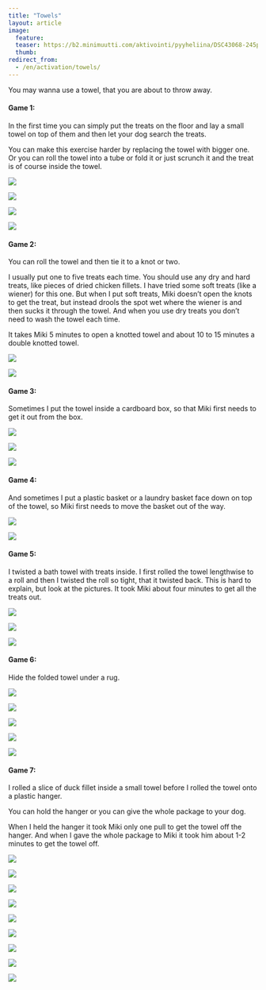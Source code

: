```yaml
---
title: "Towels"
layout: article
image:
  feature:
  teaser: https://b2.minimuutti.com/aktivointi/pyyheliina/DSC43068-245px.jpg
  thumb:
redirect_from:
  - /en/activation/towels/
---
```


You may wanna use a towel, that you are about to throw away.

#### Game 1:

In the first time you can simply put the treats on the floor and lay a small towel on top of them and then let your dog search the treats.

You can make this exercise harder by replacing the towel with bigger one. Or you can roll the towel into a tube or fold it or just scrunch it and the treat is of course inside the towel.

![](https://b2.minimuutti.com/aktivointi/pyyheliina/DSC32624-800px.jpg)

![](https://b2.minimuutti.com/aktivointi/pyyheliina/DSC32664-800px.jpg)

![](https://b2.minimuutti.com/aktivointi/pyyheliina/DSC32727-800px.jpg)

![](https://b2.minimuutti.com/aktivointi/pyyheliina/DSC43068-800px.jpg)

#### Game 2:

You can roll the towel and then tie it to a knot or two.

I usually put one to five treats each time. You should use any dry and hard treats, like pieces of dried chicken fillets. I have tried some soft treats (like a wiener) for this one. But when I put soft treats, Miki doesn’t open the knots to get the treat, but instead drools the spot wet where the wiener is and then sucks it through the towel. And when you use dry treats you don’t need to wash the towel each time.

It takes Miki 5 minutes to open a knotted towel and about 10 to 15 minutes a double knotted towel.

![](https://b2.minimuutti.com/aktivointi/pyyheliina/DSC293991_-800px.jpg)

![](https://b2.minimuutti.com/aktivointi/pyyheliina/DSC29414_2-800px.jpg)

#### Game 3:

Sometimes I put the towel inside a cardboard box, so that Miki first needs to get it out from the box.

![](https://b2.minimuutti.com/aktivointi/pyyheliina/DSC42941-800px.jpg)

![](https://b2.minimuutti.com/aktivointi/pyyheliina/DSC42947-800px.jpg)

![](https://b2.minimuutti.com/aktivointi/pyyheliina/DSC42973-800px.jpg)

#### Game 4:

And sometimes I put a plastic basket or a laundry basket face down on top of the towel, so Miki first needs to move the basket out of the way.

![](https://b2.minimuutti.com/aktivointi/pyyhelaatikko/DSC43952-800px.jpg)

![](https://b2.minimuutti.com/aktivointi/pyyhelaatikko/DSC43961-800px.jpg)

#### Game 5:

I twisted a bath towel with treats inside. I first rolled the towel lengthwise to a roll and then I twisted the roll so tight, that it twisted back. This is hard to explain, but look at the pictures. It took Miki about four minutes to get all the treats out.

![](https://b2.minimuutti.com/aktivointi/pyyheliina/DSC52029-800px.jpg)

![](https://b2.minimuutti.com/aktivointi/pyyheliina/DSC52033-800px.jpg)

![](https://b2.minimuutti.com/aktivointi/pyyheliina/DSC52036-800px.jpg)

#### Game 6:

Hide the folded towel under a rug.

![](https://b2.minimuutti.com/aktivointi/pyyheliina/DS30527-800px.jpg)

![](https://b2.minimuutti.com/aktivointi/pyyheliina/DS30531-800px.jpg)

![](https://b2.minimuutti.com/aktivointi/pyyheliina/DS30539-800px.jpg)

![](https://b2.minimuutti.com/aktivointi/pyyheliina/DS30547-800px.jpg)

![](https://b2.minimuutti.com/aktivointi/pyyheliina/DS30509-800px.jpg)

#### Game 7:

I rolled a slice of duck fillet inside a small towel before I rolled the towel onto a plastic hanger.

You can hold the hanger or you can give the whole package to your dog.

When I held the hanger it took Miki only one pull to get the towel off the hanger. And when I gave the whole package to Miki it took him about 1-2 minutes to get the towel off.

![](https://b2.minimuutti.com/aktivointi/minitehtavia/DS15602-800px.jpg)

![](https://b2.minimuutti.com/aktivointi/minitehtavia/DS15614-800px.jpg)

![](https://b2.minimuutti.com/aktivointi/minitehtavia/DS15647-800px.jpg)

![](https://b2.minimuutti.com/aktivointi/minitehtavia/DS15669-800px.jpg)

![](https://b2.minimuutti.com/aktivointi/minitehtavia/DS15681-800px.jpg)

![](https://b2.minimuutti.com/aktivointi/minitehtavia/DS15687-800px.jpg)

![](https://b2.minimuutti.com/aktivointi/minitehtavia/DS15714-800px.jpg)

![](https://b2.minimuutti.com/aktivointi/minitehtavia/DS15629-800px.jpg)

![](https://b2.minimuutti.com/aktivointi/minitehtavia/DS15639-800px.jpg)
